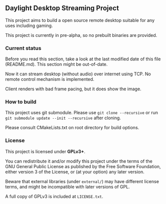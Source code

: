 ## Daylight Desktop Streaming Project

This project aims to build a open source remote desktop suitable for any uses including gaming.

This project is currently in pre-alpha, so no prebuilt binaries are provided.

### Current status
Before you read this section, take a look at the last modified date of this file (README.md).
This section might be out-of-date.

Now it can stream desktop (without audio) over internet using TCP.
No remote control mechanism is implemented.

Client renders with bad frame pacing, but it does show the image.

### How to build
This project uses git submodule.
Please use `git clone --recursive` or run `git submodule update --init --recursive` after cloning.

Please consult CMakeLists.txt on root directory for build options.

### License

This project is licensed under **GPLv3+**.

You can redistribute it and/or modify this project under the terms of the GNU General Public License
as published by the Free Software Foundation, either version 3 of the License, or (at your option) any later version.

Beware that external libraries (under `external/`) may have different license terms,
and might be incompatible with later versions of GPL.

A full copy of GPLv3 is included at `LICENSE.txt`.

